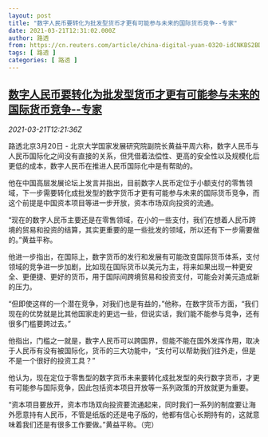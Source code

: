 ```yaml
---
layout: post
title: "数字人民币要转化为批发型货币才更有可能参与未来的国际货币竞争--专家"
date: 2021-03-21T12:31:02.000Z
author: 路透
from: https://cn.reuters.com/article/china-digital-yuan-0320-idCNKBS2BD0FT
tags: [ 路透 ]
categories: [ 路透 ]
---
```

<!--1616329862000-->
[数字人民币要转化为批发型货币才更有可能参与未来的国际货币竞争--专家](https://cn.reuters.com/article/china-digital-yuan-0320-idCNKBS2BD0FT)
------

<div>
<div><i>2021-03-21T12:21:36Z</i></div><p>路透北京3月20日 - 北京大学国家发展研究院副院长黄益平周六称，数字人民币与人民币国际化之间没有直接的关系，但凭借着法偿性、更高的安全性以及规模化后更低的成本，数字人民币在推进人民币国际化中是有帮助的。</p><p>他在中国高层发展论坛上发言并指出，目前数字人民币定位于小额支付的零售领域，下一步需要转化成批发型的数字货币才更有可能参与未来的国际货币竞争，而这个前提是中国资本项目等进一步开放，资本市场双向投资的流通。</p><p>“现在的数字人民币主要还是在零售领域，在小的一些支付，我们在想着人民币跨境的贸易和投资的结算，其实更重要的是一些批发的领域，所以还有下一步需要做的。”黄益平称。</p><p>他进一步指出，在国际上，数字货币的发行和发展有可能改变国际货币体系，支付领域的竞争进一步加剧，比如现在国际货币以美元为主，将来如果出现一种更安全、更便捷、更好的货币，用于国际间跨境贸易和投资支付，可能会对美元造成新的压力。</p><p>“但即使这样的一个潜在竞争，对我们也是有益的，”他称，在数字货币方面，“我们现在的优势就是比其他国家走的更远一些，但说实话，我们能不能参与竞争，还有很多门槛要跨过去。”</p><p>他指出，门槛之一就是，数字人民币可以跨国界，但能不能在国外发挥作用，取决于人民币有没有被国际化，货币的三大功能中，“支付可以帮助我们往外走，但是不是一个很好的投资工具？”</p><p>他认为，现在定位于零售型的数字货币未来要转化成批发型的央行数字货币，才更有可能参与国际竞争，因此包括资本项目开放等一系列政策的开放就更为重要。</p><p>“资本项目要放开，资本市场双向投资要流通起来，同时我们一系列的制度要让海外愿意持有人民币，不管是纸版的还是电子版的，他都有信心长期持有的，这就意味着我们还是有很多工作要做。”黄益平称。（完）</p>
</div>
